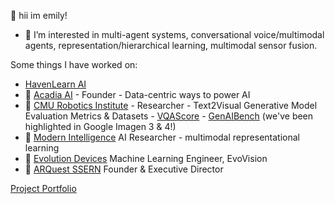 👋 hii im emily!

- 👀 I’m interested in multi-agent systems, conversational voice/multimodal agents, representation/hierarchical learning, multimodal sensor fusion.

Some things I have worked on:
- [HavenLearn AI](https://www.havenlearn.ai/)
- 🌳 [Acadia AI](https://www.acadia-ai.com) - Founder - Data-centric ways to power AI
- 🤖 [CMU Robotics Institute](https://www.ri.cmu.edu/) - Researcher - Text2Visual Generative Model Evaluation Metrics & Datasets - [VQAScore](https://linzhiqiu.github.io/papers/vqascore/) - [GenAIBench](https://linzhiqiu.github.io/papers/genai_bench/) (we've been highlighted in Google Imagen 3 & 4!)
- 🔬 [Modern Intelligence](https://www.modernintelligence.ai/) AI Researcher - multimodal representational learning
- 🚶 [Evolution Devices](https://www.evolutiondevices.com/) Machine Learning Engineer, EvoVision
- 🧡 [ARQuest SSERN](https://www.arquestssern.org/) Founder & Executive Director

[Project Portfolio](https://emilyjiayaoli.me/projects.html)
